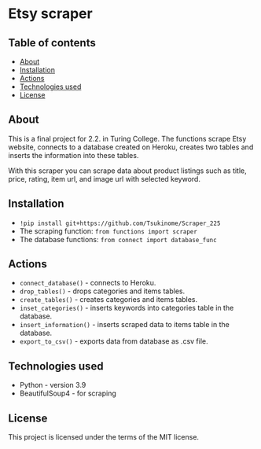 # Etsy scraper
## Table of contents
* [About](#about)
* [Installation](#instalattion)
* [Actions](#actions)
* [Technologies used](#technologies-used)
* [License](#license)

## About

This is a final project for 2.2. in Turing College. The functions scrape Etsy website, connects to a database created on Heroku, creates two tables and inserts the information into these tables.

With this scraper you can scrape data about product listings such as title, price, rating, item url, and image url with selected keyword.

## Installation

* `!pip install git+https://github.com/Tsukinome/Scraper_225 `
* The scraping function: 
`from functions import scraper `
* The database functions: `from connect import database_func` 

## Actions

* `connect_database()` - connects to Heroku. 
* `drop_tables()` - drops categories and items tables.
* `create_tables()` - creates categories and items tables.
* `inset_categories()` - inserts keywords into categories table in the database.
* `insert_information()` - inserts scraped data to items table in the database.
* `export_to_csv()` - exports data from database as .csv file.


## Technologies used
* Python - version 3.9 
* BeautifulSoup4 - for scraping

## License
This project is licensed under the terms of the MIT license.

